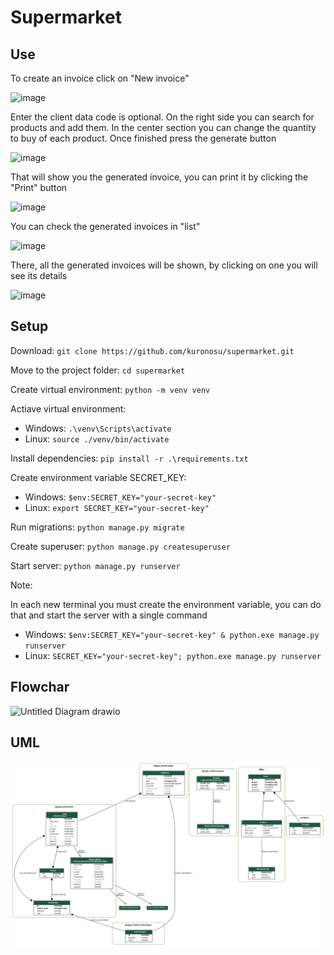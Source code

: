 # Supermarket

## Use

To create an invoice click on "New invoice"

![image](https://user-images.githubusercontent.com/28797741/137647785-357215f3-3890-455f-bc12-6b95273bc80c.png)

Enter the client data code is optional. On the right side you can search for products and add them. In the center section you can change the quantity to buy of each product. Once finished press the generate button

![image](https://user-images.githubusercontent.com/28797741/137647821-44f59ff1-adb9-436c-ac49-0e4c8caef0da.png)

That will show you the generated invoice, you can print it by clicking the "Print" button

![image](https://user-images.githubusercontent.com/28797741/137648043-40fcad2d-3d4c-427e-84cf-5c904305d996.png)

You can check the generated invoices in "list"

![image](https://user-images.githubusercontent.com/28797741/137648094-677cdf1b-59da-4887-85d4-3932045063ff.png)

There, all the generated invoices will be shown, by clicking on one you will see its details

![image](https://user-images.githubusercontent.com/28797741/137648153-3b110539-8a63-4f71-829f-16f8e5f55644.png)

## Setup

Download: `git clone https://github.com/kuronosu/supermarket.git`

Move to the project folder: `cd supermarket`

Create virtual environment: `python -m venv venv`

Actiave virtual environment:
- Windows: `.\venv\Scripts\activate`
- Linux: `source ./venv/bin/activate`

Install dependencies: `pip install -r .\requirements.txt`

Create environment variable SECRET_KEY:

- Windows: `$env:SECRET_KEY="your-secret-key"`
- Linux: `export SECRET_KEY="your-secret-key"`

Run migrations: `python manage.py migrate`

Create superuser: `python manage.py createsuperuser`

Start server: `python manage.py runserver`

Note:

In each new terminal you must create the environment variable, you can do that and start the server with a single command

- Windows:  `$env:SECRET_KEY="your-secret-key" & python.exe manage.py runserver`
- Linux:  `SECRET_KEY="your-secret-key"; python.exe manage.py runserver`

## Flowchar
![Untitled Diagram drawio](https://user-images.githubusercontent.com/28797741/137649024-953b0d41-6ab2-4000-b85f-ce38795dae9b.png)


## UML

![Untitled Diagram drawio](https://github.com/kuronosu/supermarket/blob/master/models.png)
